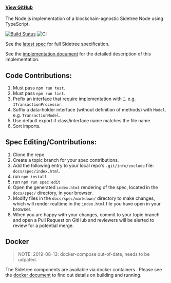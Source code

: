 
#### [View GitHub](https://github.com/decentralized-identity/sidetree)

The Node.js implementation of a blockchain-agnostic Sidetree Node using TypeScript.

[![Build Status](https://travis-ci.org/decentralized-identity/sidetree.svg?branch=master)](https://travis-ci.org/decentralized-identity/sidetree) ![CI](https://github.com/decentralized-identity/sidetree/workflows/CI/badge.svg) 

See the [latest spec](https://identity.foundation/sidetree/spec/) for full Sidetree specification.

See the [implementation document](docs/implementation.md) for the detailed description of this implementation.


## Code Contributions:

1. Must pass `npm run test`.
1. Must pass `npm run lint`.
1. Prefix an interface that require implementation with `I`. e.g. `ITransactionProcessor`.
1. Suffix a data-holder interface (without definition of methods) with `Model`. e.g. `TransactionModel`.
1. Use default export if class/interface name matches the file name.
1. Sort imports.

## Spec Editing/Contributions:

1. Clone the repo.
2. Create a topic branch for your spec contributions.
3. Add the following entry to your local repo's `.git/info/exclude` file: `docs/spec/index.html`.
4. run `npm install`
5. run `npm run spec:edit`
6. Open the generated `index.html` rendering of the spec, located in the `docs/spec/` directory, in your browser. 
7. Modify files in the `docs/spec/markdown/` directory to make changes, which will render realtime in the `index.html` file you have open in your browser.
8. When you are happy with your changes, commit to your topic branch and open a Pull Request on GitHub and reviewers will be alerted to review for a potential merge.

## Docker
> NOTE: 2019-08-13: docker-compose out-of-date, needs to be udpated.

The Sidetree components are available via docker containers . Please see the [docker document](docs/docker.md) to find out details on building and running.
